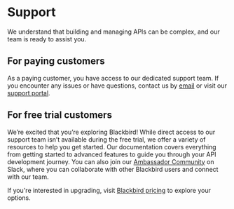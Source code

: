 # Support

We understand that building and managing APIs can be complex, and our team is ready to assist you.

## For paying customers

As a paying customer, you have access to our dedicated support team. If you encounter any issues or have questions, contact us by [email](mailto:support@datawire.io) or visit our [support portal](https://support.datawire.io/).

## For free trial customers

We’re excited that you’re exploring Blackbird! While direct access to our support team isn’t available during the free trial, we offer a variety of resources to help you get started. Our documentation covers everything from getting started to advanced features to guide you through your API development journey. You can also join our [Ambassador Community](https://datawire-oss.slack.com/signup) on Slack, where you can collaborate with other Blackbird users and connect with our team.

If you're interested in upgrading, visit [Blackbird pricing](https://www.getambassador.io/blackbird-pricing) to explore your options.
